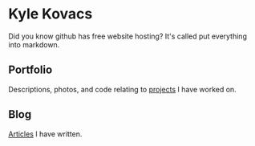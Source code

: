 # Kyle Kovacs

Did you know github has free website hosting? It's called put everything into markdown.

## Portfolio

Descriptions, photos, and code relating to [projects](portfolio/) I have worked on.

## Blog

[Articles](blog/) I have written.
